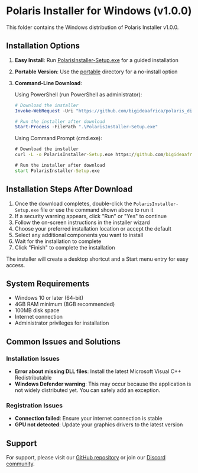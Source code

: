 # Polaris Installer for Windows (v1.0.0)

This folder contains the Windows distribution of Polaris Installer v1.0.0.

## Installation Options

1. **Easy Install**: Run [PolarisInstaller-Setup.exe](./PolarisInstaller-Setup.exe) for a guided installation
2. **Portable Version**: Use the [portable](./portable/) directory for a no-install option
3. **Command-Line Download**: 
   
   Using PowerShell (run PowerShell as administrator):
   ```powershell
   # Download the installer
   Invoke-WebRequest -Uri "https://github.com/bigideaafrica/polaris_distributions/raw/main/v1/windows/PolarisInstaller-Setup.exe" -OutFile "PolarisInstaller-Setup.exe"
   
   # Run the installer after download
   Start-Process -FilePath ".\PolarisInstaller-Setup.exe"
   ```
   
   Using Command Prompt (cmd.exe):
   ```cmd
   # Download the installer
   curl -L -o PolarisInstaller-Setup.exe https://github.com/bigideaafrica/polaris_distributions/raw/main/v1/windows/PolarisInstaller-Setup.exe
   
   # Run the installer after download
   start PolarisInstaller-Setup.exe
   ```

## Installation Steps After Download

1. Once the download completes, double-click the `PolarisInstaller-Setup.exe` file or use the command shown above to run it
2. If a security warning appears, click "Run" or "Yes" to continue
3. Follow the on-screen instructions in the installer wizard
4. Choose your preferred installation location or accept the default
5. Select any additional components you want to install
6. Wait for the installation to complete
7. Click "Finish" to complete the installation

The installer will create a desktop shortcut and a Start menu entry for easy access.

## System Requirements

- Windows 10 or later (64-bit)
- 4GB RAM minimum (8GB recommended)
- 100MB disk space
- Internet connection
- Administrator privileges for installation

## Common Issues and Solutions

### Installation Issues
- **Error about missing DLL files**: Install the latest Microsoft Visual C++ Redistributable
- **Windows Defender warning**: This may occur because the application is not widely distributed yet. You can safely add an exception.

### Registration Issues
- **Connection failed**: Ensure your internet connection is stable
- **GPU not detected**: Update your graphics drivers to the latest version

## Support

For support, please visit our [GitHub repository](https://github.com/PolarisNetwork/polaris-installer) or join our [Discord community](https://discord.gg/polarisnetwork). 